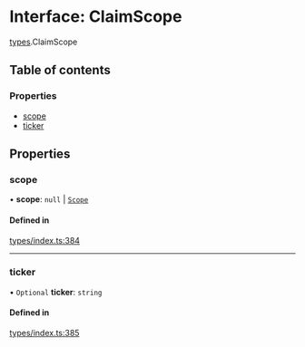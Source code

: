 # Interface: ClaimScope

[types](../wiki/types).ClaimScope

## Table of contents

### Properties

- [scope](../wiki/types.ClaimScope#scope)
- [ticker](../wiki/types.ClaimScope#ticker)

## Properties

### scope

• **scope**: ``null`` \| [`Scope`](../wiki/types.Scope)

#### Defined in

[types/index.ts:384](https://github.com/PolymeshAssociation/polymesh-sdk/blob/46129005/src/types/index.ts#L384)

___

### ticker

• `Optional` **ticker**: `string`

#### Defined in

[types/index.ts:385](https://github.com/PolymeshAssociation/polymesh-sdk/blob/46129005/src/types/index.ts#L385)
